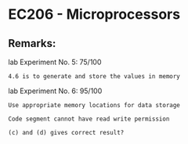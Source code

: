 # EC206 - Microprocessors

## Remarks:

lab Experiment No. 5: 75/100
```
4.6 is to generate and store the values in memory
```

lab Experiment No. 6: 95/100
```
Use appropriate memory locations for data storage

Code segment cannot have read write permission

(c) and (d) gives correct result?
```